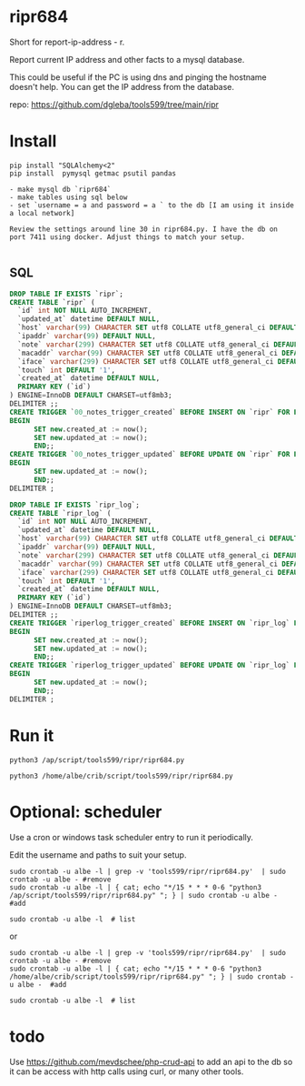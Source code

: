 
# ripr684

Short for report-ip-address - r.


Report current IP address and other facts to a mysql database.

This could be useful if the PC is using dns and pinging the hostname doesn't help. You can get the IP address from the database.

repo: 
https://github.com/dgleba/tools599/tree/main/ripr


# Install

```
pip install "SQLAlchemy<2" 
pip install  pymysql getmac psutil pandas 

- make mysql db `ripr684` 
- make tables using sql below
- set `username = a and password = a ` to the db [I am using it inside a local network]

Review the settings around line 30 in ripr684.py. I have the db on port 7411 using docker. Adjust things to match your setup.


```

## SQL

```sql
DROP TABLE IF EXISTS `ripr`;
CREATE TABLE `ripr` (
  `id` int NOT NULL AUTO_INCREMENT,
  `updated_at` datetime DEFAULT NULL,
  `host` varchar(99) CHARACTER SET utf8 COLLATE utf8_general_ci DEFAULT NULL,
  `ipaddr` varchar(99) DEFAULT NULL,
  `note` varchar(299) CHARACTER SET utf8 COLLATE utf8_general_ci DEFAULT NULL,
  `macaddr` varchar(99) CHARACTER SET utf8 COLLATE utf8_general_ci DEFAULT NULL,
  `iface` varchar(299) CHARACTER SET utf8 COLLATE utf8_general_ci DEFAULT NULL,
  `touch` int DEFAULT '1',
  `created_at` datetime DEFAULT NULL,
  PRIMARY KEY (`id`)
) ENGINE=InnoDB DEFAULT CHARSET=utf8mb3;
DELIMITER ;;
CREATE TRIGGER `00_notes_trigger_created` BEFORE INSERT ON `ripr` FOR EACH ROW
BEGIN 
      SET new.created_at := now();  
      SET new.updated_at := now(); 
      END;;
CREATE TRIGGER `00_notes_trigger_updated` BEFORE UPDATE ON `ripr` FOR EACH ROW
BEGIN 
      SET new.updated_at := now();  
      END;;
DELIMITER ;

```

```sql
DROP TABLE IF EXISTS `ripr_log`;
CREATE TABLE `ripr_log` (
  `id` int NOT NULL AUTO_INCREMENT,
  `updated_at` datetime DEFAULT NULL,
  `host` varchar(99) CHARACTER SET utf8 COLLATE utf8_general_ci DEFAULT NULL,
  `ipaddr` varchar(99) DEFAULT NULL,
  `note` varchar(299) CHARACTER SET utf8 COLLATE utf8_general_ci DEFAULT NULL,
  `macaddr` varchar(99) CHARACTER SET utf8 COLLATE utf8_general_ci DEFAULT NULL,
  `iface` varchar(299) CHARACTER SET utf8 COLLATE utf8_general_ci DEFAULT NULL,
  `touch` int DEFAULT '1',
  `created_at` datetime DEFAULT NULL,
  PRIMARY KEY (`id`)
) ENGINE=InnoDB DEFAULT CHARSET=utf8mb3;
DELIMITER ;;
CREATE TRIGGER `riperlog_trigger_created` BEFORE INSERT ON `ripr_log` FOR EACH ROW
BEGIN 
      SET new.created_at := now();  
      SET new.updated_at := now(); 
      END;;
CREATE TRIGGER `riperlog_trigger_updated` BEFORE UPDATE ON `ripr_log` FOR EACH ROW
BEGIN 
      SET new.updated_at := now();  
      END;;
DELIMITER ;

```


# Run it

```
python3 /ap/script/tools599/ripr/ripr684.py

python3 /home/albe/crib/script/tools599/ripr/ripr684.py

```

# Optional: scheduler

Use a cron or windows task scheduler entry to run it periodically.

Edit the username and paths to suit your setup.

```
sudo crontab -u albe -l | grep -v 'tools599/ripr/ripr684.py'  | sudo crontab -u albe - #remove
sudo crontab -u albe -l | { cat; echo "*/15 * * * 0-6 "python3 /ap/script/tools599/ripr/ripr684.py" "; } | sudo crontab -u albe -  #add

sudo crontab -u albe -l  # list

```

or

```
sudo crontab -u albe -l | grep -v 'tools599/ripr/ripr684.py'  | sudo crontab -u albe - #remove
sudo crontab -u albe -l | { cat; echo "*/15 * * * 0-6 "python3 /home/albe/crib/script/tools599/ripr/ripr684.py" "; } | sudo crontab -u albe -  #add

sudo crontab -u albe -l  # list

```


# todo

Use https://github.com/mevdschee/php-crud-api to add an api to the db so it can be access with http calls using curl, or many other tools.




